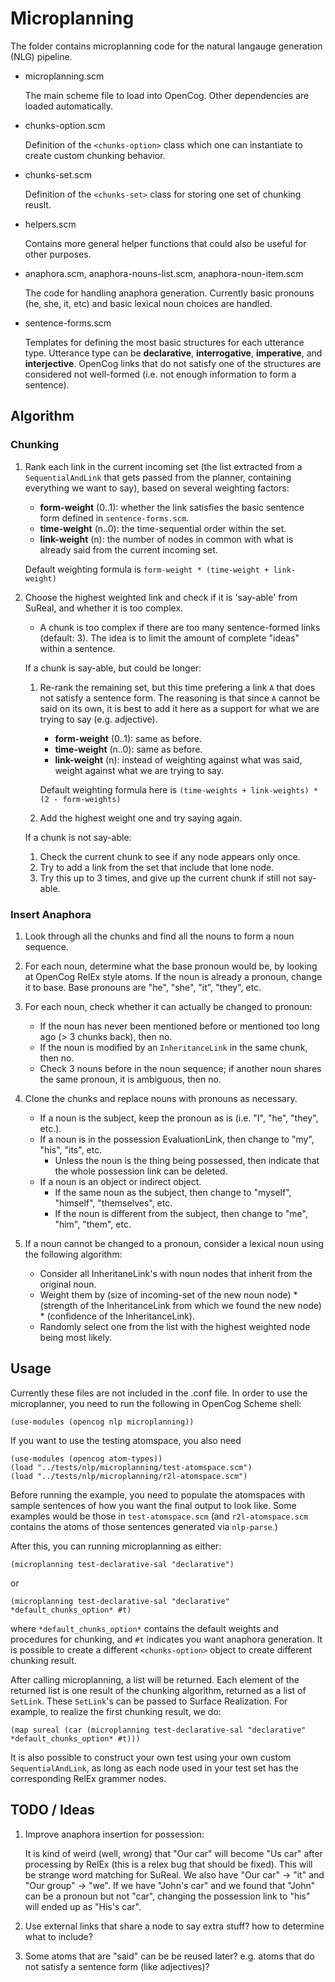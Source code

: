# Microplanning

The folder contains microplanning code for the natural langauge
generation (NLG) pipeline.

- microplanning.scm

    The main scheme file to load into OpenCog.  Other dependencies are
    loaded automatically.

- chunks-option.scm

    Definition of the `<chunks-option>` class which one can instantiate
    to create custom chunking behavior.

- chunks-set.scm

    Definition of the `<chunks-set>` class for storing one set of
    chunking reuslt.

- helpers.scm

    Contains more general helper functions that could also be useful
    for other purposes.

- anaphora.scm, anaphora-nouns-list.scm, anaphora-noun-item.scm

    The code for handling anaphora generation.  Currently basic
    pronouns (he, she, it, etc) and basic lexical noun choices are
    handled.

- sentence-forms.scm

    Templates for defining the most basic structures for each utterance
    type.  Utterance type can be **declarative**, **interrogative**,
    **imperative**, and **interjective**.  OpenCog links that do not
    satisfy one of the structures are considered not well-formed
    (i.e. not enough information to form a sentence).


## Algorithm

### Chunking

1. Rank each link in the current incoming set (the list extracted from a
`SequentialAndLink` that gets passed from the planner, containing
everything we want to say), based on several weighting factors:
    - **form-weight** (0..1): whether the link satisfies the basic sentence
       form defined in `sentence-forms.scm`.
    - **time-weight** (n..0): the time-sequential order within the set.
    - **link-weight** (n): the number of nodes in common with what is
      already said from the current incoming set.

   Default weighting formula is `form-weight * (time-weight + link-weight)`

2. Choose the highest weighted link and check if it is 'say-able' from
   SuReal, and whether it is too complex.
    - A chunk is too complex if there are too many sentence-formed
      links (default: 3).  The idea is to limit the amount of complete
      "ideas" within a sentence.

    If a chunk is say-able, but could be longer:

    1. Re-rank the remaining set, but this time prefering a link `A` that
    does not satisfy a sentence form.  The reasoning is that since `A`
    cannot be said on its own, it is best to add it here as a support for
    what we are trying to say (e.g. adjective).
        - **form-weight** (0..1): same as before.
        - **time-weight** (n..0): same as before.
        - **link-weight** (n): instead of weighting against what was said,
           weight against what we are trying to say.

       Default weighting formula here is
       `(time-weights + link-weights) * (2 - form-weights)`

    2. Add the highest weight one and try saying again.

    If a chunk is not say-able:

    1. Check the current chunk to see if any node appears only once.
    2. Try to add a link from the set that include that lone node.
    3. Try this up to 3 times, and give up the current chunk if still
       not say-able.

### Insert Anaphora

1. Look through all the chunks and find all the nouns to form a noun
   sequence.

2. For each noun, determine what the base pronoun would be, by looking at
   OpenCog RelEx style atoms.  If the noun is already a pronoun, change
   it to base.  Base pronouns are "he", "she", "it", "they", etc.

3. For each noun, check whether it can actually be changed to pronoun:
    - If the noun has never been mentioned before or mentioned too long
      ago (> 3 chunks back), then no.
    - If the noun is modified by an `InheritanceLink` in the same
      chunk, then no.
    - Check 3 nouns before in the noun sequence; if another noun shares
      the same pronoun, it is ambiguous, then no.

4. Clone the chunks and replace nouns with pronouns as necessary.
    - If a noun is the subject, keep the pronoun as is (i.e. "I", "he",
      "they", etc.).
    - If a noun is in the possession EvaluationLink, then change to
      "my", "his", "its", etc.
        - Unless the noun is the thing being possessed, then indicate
          that the whole possession link can be deleted.
    - If a noun is an object or indirect object.
        - If the same noun as the subject, then change to "myself",
          "himself", "themselves", etc.
        - If the noun is different from the subject, then change to
          "me", "him", "them", etc.

5. If a noun cannot be changed to a pronoun, consider a lexical noun
   using the following algorithm:
    - Consider all InheritaneLink's with noun nodes that inherit from
      the original noun.
    - Weight them by (size of incoming-set of the new noun node) *
      (strength of the InheritanceLink from which we found the new node) *
      (confidence of the InheritanceLink).
    - Randomly select one from the list with the highest weighted node
      being most likely.


## Usage

Currently these files are not included in the .conf file.  In order to
use the microplanner, you need to run the following in OpenCog Scheme
shell:
```
(use-modules (opencog nlp microplanning))
```

If you want to use the testing atomspace, you also need
```
(use-modules (opencog atom-types))
(load "../tests/nlp/microplanning/test-atomspace.scm")
(load "../tests/nlp/microplanning/r2l-atomspace.scm")
```

Before running the example, you need to populate the atomspaces with
sample sentences of how you want the final output to look like. Some
examples would be those in `test-atomspace.scm` (and `r2l-atomspace.scm`
contains the atoms of those sentences generated via `nlp-parse`.)


After this, you can running microplanning as either:
```
(microplanning test-declarative-sal "declarative")
```
or
```
(microplanning test-declarative-sal "declarative" *default_chunks_option* #t)
```
where `*default_chunks_option*` contains the default weights and
procedures for chunking, and `#t` indicates you want anaphora
generation.  It is possible to create a different `<chunks-option>`
object to create different chunking result.

After calling microplanning, a list will be returned.  Each element of
the returned list is one result of the chunking algorithm, returned as a
list of `SetLink`.  These `SetLink`'s can be passed to Surface
Realization.  For example, to realize the first chunking result, we do:
```
(map sureal (car (microplanning test-declarative-sal "declarative" *default_chunks_option* #t)))
```

It is also possible to construct your own test using your own custom
`SequentialAndLink`, as long as each node used in your test set has the
corresponding RelEx grammer nodes.


## TODO / Ideas

1. Improve anaphora insertion for possession:

    It is kind of weird (well, wrong) that "Our car" will become "Us
    car" after processing by RelEx (this is a relex bug that should be
    fixed). This will be strange word matching for SuReal.  We also have
    "Our car" -> "it" and "Our group" -> "we".  If we have "John's car"
    and we found that "John" can be a pronoun but not "car", changing
    the possession link to "his" will ended up as "His's car".


2. Use external links that share a node to say extra stuff? how to
determine what to include?


3. Some atoms that are "said" can be be reused later? e.g. atoms that do
not satisfy a sentence form (like adjectives)?
